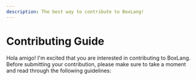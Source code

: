 ```yaml
---
description: The best way to contribute to BoxLang!
---
```


# Contributing Guide

Hola amigo! I'm excited that you are interested in contributing to BoxLang. Before submitting your contribution, please make sure to take a moment and read through the following guidelines:

#### &#x20; <a href="#code-of-conduct" id="code-of-conduct"></a>
